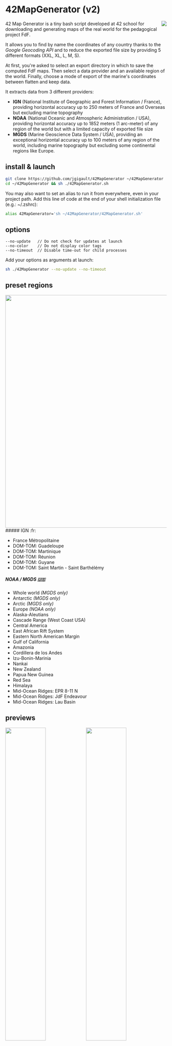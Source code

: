 # 42MapGenerator (v2)

<img src="http://i.imgur.com/wnXCjUK.png" align="right" />42 Map Generator is a tiny bash script developed at 42 school for downloading and generating maps of the real world for the pedagogical project FdF.

It allows you to find by name the coordinates of any country thanks to the *Google Geocoding API* and to reduce the exported file size by providing 5 different formats (XXL, XL, L, M, S).

At first, you're asked to select an export directory in which to save the computed FdF maps. Then select a data provider and an available region of the world. Finally, choose a mode of export of the marine's coordinates between flatten and keep data.

It extracts data from 3 different providers:
* **IGN** (National Institute of Geographic and Forest Information / France), providing horizontal accuracy up to 250 meters of France and Overseas but excluding marine topography
* **NOAA** (National Oceanic and Atmospheric Administration / USA), providing horizontal accuracy up to 1852 meters (1 arc-meter) of any region of the world but with a limited capacity of exported file size
* **MGDS** (Marine Geoscience Data System / USA), providing an exceptional horizontal accuracy up to 100 meters of any region of the world, including marine topography but excluding some continental regions like Europe.

## install & launch

```bash
git clone https://github.com/jgigault/42MapGenerator ~/42MapGenerator
cd ~/42MapGenerator && sh ./42MapGenerator.sh
```

You may also want to set an alias to run it from everywhere, even in your project path. Add this line of code at the end of your shell initialization file (e.g.: ~/.zshrc):

```bash
alias 42MapGenerator='sh ~/42MapGenerator/42MapGenerator.sh'
```

## options

```
--no-update   // Do not check for updates at launch
--no-color    // Do not display color tags
--no-timeout  // Disable time-out for child processes
```

Add your options as arguments at launch:

```bash
sh ./42MapGenerator --no-update --no-timeout
```

## preset regions

<img src="http://i.imgur.com/g7dFnE9.png" align="right" height="725">
##### IGN :fr:

* France Métropolitaine
* DOM-TOM: Guadeloupe
* DOM-TOM: Martinique
* DOM-TOM: Réunion
* DOM-TOM: Guyane
* DOM-TOM: Saint Martin - Saint Barthélémy

##### NOAA / MGDS :us:

* Whole world *(MGDS only)*
* Antarctic *(MGDS only)*
* Arctic *(MGDS only)*
* Europe *(NOAA only)*
* Alaska-Aleutians
* Cascade Range (West Coast USA)
* Central America
* East African Rift System
* Eastern North American Margin
* Gulf of California
* Amazonia
* Cordillera de los Andes
* Izu-Bonin-Marinia
* Nankai
* New Zealand
* Papua New Guinea
* Red Sea
* Himalaya
* Mid-Ocean Ridges: EPR 8-11 N
* Mid-Ocean Ridges: JdF Endeavour
* Mid-Ocean Ridges: Lau Basin

## previews

<img src="http://i.imgur.com/uO6Egii.png?1" width="50%" /><img src="http://i.imgur.com/v5uApWX.png" width="50%" /><img src="http://i.imgur.com/pkOpXLX.png" width="50%" /><img src="http://i.imgur.com/n3K2lh4.png" width="50%" />

## about FdF format

A map for the project FdF is a simple file based on the *ASCII Grid Format* whose headers are removed. The *ASCII Grid Format* is a good means of distributing raster image data files. It is widely supported and easy to import and export from most GIS softwares (Geographic Information System).

## credits

* **MNT BD Alti®**
  IGN National Institute of Geographic and Forest Information / France
  http://professionnels.ign.fr/bdalti

* **NGDC Grid Extraction Tool**
  NOAA National Oceanic and Atmospheric Administration / USA
  http://maps.ngdc.noaa.gov/viewers/wcs-client

* **GMRT Map Tool**
  MGDS Marine Geoscience Data System / USA
  Ryan, W.B.F., S.M. Carbotte, J.O. Coplan, S. O'Hara, A. Melkonian, R. Arko, R.A. Weissel, V. Ferrini, A. Goodwillie, F. Nitsche, J. Bonczkowski, and R. Zemsky (2009), Global Multi-Resolution Topography synthesis, Geochem. Geophys. Geosyst., 10, Q03014, doi: 10.1029/2008GC002332
  http://www.marine-geo.org/tools/GMRTMapTool/

* **Google Geocoding API**
  https://developers.google.com/maps/documentation/geocoding/le